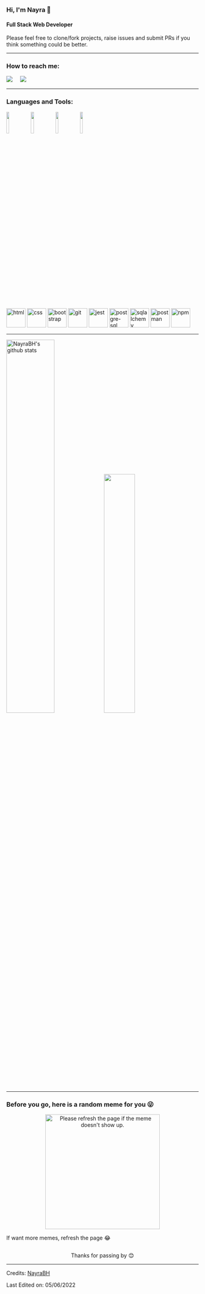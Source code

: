 ### Hi, I'm Nayra 👋 
<h4>Full Stack Web Developer</h4>

<p> Please feel free to clone/fork projects, raise issues and submit PRs if you think something could be better. </p>

<hr>

<h3>How to reach me:</h3>

<a href="https://www.linkedin.com/in/"><img src="https://img.shields.io/badge/linkedin-%230077B5.svg?&style=for-the-badge&logo=linkedin&logoColor=white" /></a>&nbsp;&nbsp;&nbsp;&nbsp;
<a href="mailto:nayrabhernandez@gmail.com"><img src="https://img.shields.io/badge/gmail-%23D14836.svg?&style=for-the-badge&logo=gmail&logoColor=white" /></a>&nbsp;&nbsp;&nbsp;&nbsp;
<hr>

<h3>Languages and Tools:</h3>

<p>
  <code><img width="12%" src="https://www.vectorlogo.zone/logos/javascript/javascript-ar21.svg"></code>
  <code><img width="12%" src="https://www.vectorlogo.zone/logos/reactjs/reactjs-ar21.svg"></code>
  <code><img width="12%" src="https://www.vectorlogo.zone/logos/python/python-ar21.svg"></code>
  <code><img width="12%" src="https://www.vectorlogo.zone/logos/pocoo_flask/pocoo_flask-ar21.svg"></code>
  <br />
</p>
<br>
<p align="left">
  <img src="https://cdn.jsdelivr.net/gh/devicons/devicon/icons/html5/html5-original.svg" alt="html" width="50" height="50"/>
  <img src="https://cdn.jsdelivr.net/gh/devicons/devicon/icons/css3/css3-original.svg" alt="css" width="50" height="50"/>
  <img src="https://cdn.jsdelivr.net/gh/devicons/devicon/icons/bootstrap/bootstrap-plain-wordmark.svg" alt="bootstrap" width="50" height="50"/>
  <img src="https://cdn.jsdelivr.net/gh/devicons/devicon/icons/git/git-original.svg" alt="git" width="50" height="50"/>
  <img src="https://cdn.jsdelivr.net/gh/devicons/devicon/icons/jest/jest-plain.svg" alt="jest" width="50" height="50"/>
  <img src="https://cdn.jsdelivr.net/gh/devicons/devicon/icons/postgresql/postgresql-original-wordmark.svg" alt="postgre-sql" width="50" height="50"/>
  <img src="https://cdn.jsdelivr.net/gh/devicons/devicon/icons/sqlalchemy/sqlalchemy-original.svg" alt="sqlalchemy" width="50" height="50" />
  <img src="https://www.vectorlogo.zone/logos/getpostman/getpostman-icon.svg" alt="postman" width="50" height="50"/>
  <img src="https://cdn.jsdelivr.net/gh/devicons/devicon/icons/npm/npm-original-wordmark.svg" alt="npm" width="50" height="50"/>

</p>
<hr>
<p align="left">
<img width="50%" alt="NayraBH's github stats" src="https://github-readme-stats.vercel.app/api?username=nayrabh&show_icons=true&hide_border=true&theme=graywhite&icon_color=FFE300&hide=issues" />
<img width="40%" src="https://github-readme-stats.vercel.app/api/top-langs/?username=nayrabh&layout=compact&hide_border=true&theme=graywhite">
</p>
<hr>

<h3>Before you go, here is a random meme for you 😜 </h3>
<div align="center"><a href="https://github.com/techytushar/random-memer"><img src='https://random-memer.herokuapp.com/' title="Meme" alt="Please refresh the page if the meme doesn't show up." height="300"></a></div>

<p> If want more memes, refresh the page 😂 </p>

##
<p align="center">Thanks for passing by 😊 </p>

<hr>
Credits: <a href="https://github.com/nayrabh">NayraBH</a>

Last Edited on: 05/06/2022

